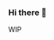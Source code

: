 ### Hi there 👋

WIP
<!--
My GitHub has two primary uses:
- My public repositories are showcases for potential employers/professors who would like to have me on their research team
- My private repositories are codes I cannot tell you about as they are most likely:
  - part of confidential projects that I have undertaken as a freelancer
  - research projects which are still in progress
  - are coursework codes that I do not want to get flagged for self-plagiarism
 
## ⚡ Tools and Skills

![Python](https://img.shields.io/badge/python-3670A0?style=for-the-badge&logo=python&logoColor=ffdd54)
![Matlab](https://img.shields.io/badge/-MATLAB-orange?style=for-the-badge)
![Keras](https://img.shields.io/badge/Keras-%23D00000.svg?style=for-the-badge&logo=Keras&logoColor=white)
![NumPy](https://img.shields.io/badge/numpy-%23013243.svg?style=for-the-badge&logo=numpy&logoColor=white)
![Pandas](https://img.shields.io/badge/pandas-%23150458.svg?style=for-the-badge&logo=pandas&logoColor=white)
![PyTorch](https://img.shields.io/badge/PyTorch-%23EE4C2C.svg?style=for-the-badge&logo=PyTorch&logoColor=white)
![scikit-learn](https://img.shields.io/badge/scikit--learn-%23F7931E.svg?style=for-the-badge&logo=scikit-learn&logoColor=white)
![SciPy](https://img.shields.io/badge/SciPy-%230C55A5.svg?style=for-the-badge&logo=scipy&logoColor=%white)
![TensorFlow](https://img.shields.io/badge/TensorFlow-%23FF6F00.svg?style=for-the-badge&logo=TensorFlow&logoColor=white)
![Matplotlib](https://img.shields.io/badge/-Matplotlib-E34A86?style=for-the-badge)
![FastAPI](https://img.shields.io/badge/FastAPI-005571?style=for-the-badge&logo=fastapi)
![MySQL](https://img.shields.io/badge/mysql-%2300f.svg?style=for-the-badge&logo=mysql&logoColor=white)
![LaTeX](https://img.shields.io/badge/latex-%23008080.svg?style=for-the-badge&logo=latex&logoColor=white)
![Git](https://img.shields.io/badge/git-%23F05033.svg?style=for-the-badge&logo=git&logoColor=white)
![GitHub](https://img.shields.io/badge/github-%23121011.svg?style=for-the-badge&logo=github&logoColor=white)

<br>

![Github Stats](https://github-readme-stats.vercel.app/api?username=saptarshichakrabarti&count_private=true&show_icons=true&include_all_commits=true&hide_rank=true)

<br>

![Top Langs](https://github-readme-stats.vercel.app/api/top-langs/?username=saptarshichakrabarti&count_private=true&hide=TeX&layout=compact)

![Visitor Badge](https://visitor-badge.laobi.icu/badge?page_id=saptarshichakrabarti)

**saptarshichakrabarti/saptarshichakrabarti** is a ✨ _special_ ✨ repository because its `README.md` (this file) appears on your GitHub profile.

Here are some ideas to get you started:

- 🔭 I’m currently working on ...
- 🌱 I’m currently learning ...
- 👯 I’m looking to collaborate on ...
- 🤔 I’m looking for help with ...
- 💬 Ask me about ...
- 📫 How to reach me: ...
- 😄 Pronouns: ...
- ⚡ Fun fact: ... -->
